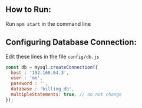 ## How to Run:
Run `npm start` in the command line

## Configuring Database Connection:
Edit these lines in the file `config/db.js`
```javascript
const db = mysql.createConnection({
  host : '192.168.64.3',
  user : 'me', 
  password : '',
  database : 'billing_db',
  multipleStatements: true, // do not change
});
```
